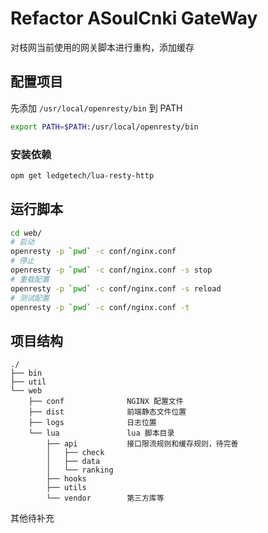# Refactor ASoulCnki GateWay

对枝网当前使用的网关脚本进行重构，添加缓存

## 配置项目

先添加 `/usr/local/openresty/bin` 到 PATH

```bash
export PATH=$PATH:/usr/local/openresty/bin
```

### 安装依赖
```bash
opm get ledgetech/lua-resty-http
```

## 运行脚本

```bash
cd web/
# 启动
openresty -p `pwd` -c conf/nginx.conf
# 停止
openresty -p `pwd` -c conf/nginx.conf -s stop
# 重载配置
openresty -p `pwd` -c conf/nginx.conf -s reload
# 测试配置
openresty -p `pwd` -c conf/nginx.conf -t
```

## 项目结构

```
./
├── bin
├── util
└── web
    ├── conf              NGINX 配置文件
    ├── dist              前端静态文件位置
    ├── logs              日志位置
    └── lua               lua 脚本目录
        ├── api           接口限流规则和缓存规则，待完善
        │   ├── check
        │   ├── data
        │   └── ranking
        ├── hooks         
        ├── utils
        └── vendor        第三方库等
```

其他待补充